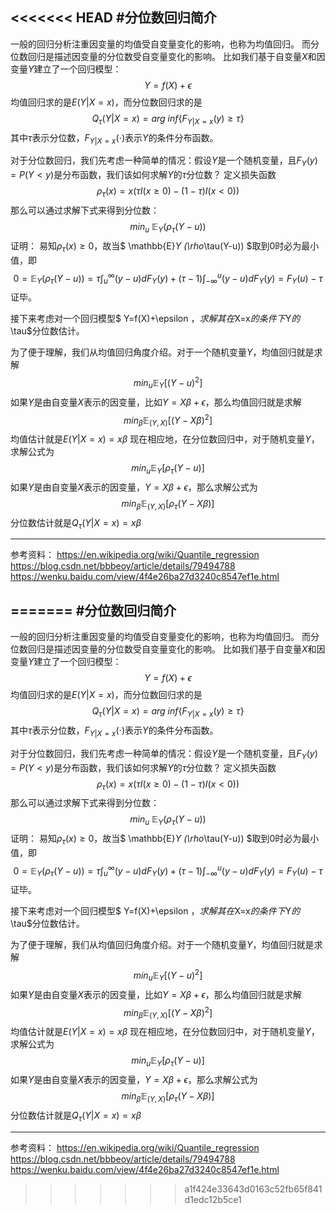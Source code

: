 <<<<<<< HEAD
#分位数回归简介
---
一般的回归分析注重因变量的均值受自变量变化的影响，也称为均值回归。
而分位数回归是描述因变量的分位数受自变量变化的影响。
比如我们基于自变量$X$和因变量$Y$建立了一个回归模型：
$$
Y=f(X)+\epsilon
$$
均值回归求的是$E(Y|X=x)$，而分位数回归求的是$$Q_\tau(Y|X=x)=arg \ inf\{F_{Y|X=x}(y)\geq\tau\}$$
其中$\tau$表示分位数，$F_{Y|X=x}(\cdot)$表示$Y$的条件分布函数。

对于分位数回归，我们先考虑一种简单的情况：假设$Y$是一个随机变量，且$F_Y(y)=P(Y<y)$是分布函数，我们该如何求解$Y$的$\tau$分位数？
定义损失函数$$\rho_\tau(x)=x(\tau I(x\geq0)-(1-\tau)I(x<0))$$
那么可以通过求解下式来得到分位数：
$$
min_u \ \mathbb{E}_Y (\rho_\tau(Y-u))
$$
证明：
易知$\rho_\tau(x)\geq0$，故当$
\mathbb{E}_Y (\rho_\tau(Y-u))
$取到0时必为最小值，即
$$
0=\mathbb{E}_Y (\rho_\tau(Y-u))=\tau \int_u^\infty (y-u)dF_Y(y)+(\tau-1)\int_{-\infty}^u(y-u)dF_Y(y)=F_Y(u)-\tau
$$
证毕。

接下来考虑对一个回归模型$
Y=f(X)+\epsilon
$，求解其在$X=x$的条件下$Y$的$\tau$分位数估计。

为了便于理解，我们从均值回归角度介绍。对于一个随机变量$Y$，均值回归就是求解
$$
min_u \mathbb{E}_Y[(Y-u)^2]
$$
如果$Y$是由自变量$X$表示的因变量，比如$Y=X\beta+\epsilon$，那么均值回归就是求解
$$
min_\beta \mathbb{E}_{(Y,X)}[(Y-X\beta)^2]
$$
均值估计就是$E(Y|X=x)=x\beta$
现在相应地，在分位数回归中，对于随机变量$Y$，求解公式为
$$
min_u \mathbb{E}_Y[\rho_\tau(Y-u)]
$$
如果$Y$是由自变量$X$表示的因变量，$Y=X\beta+\epsilon$，那么求解公式为
$$
min_\beta \mathbb{E}_{(Y,X)}[\rho_\tau(Y-X\beta)]
$$
分位数估计就是$Q_\tau(Y|X=x)=x\beta$


---
参考资料：
https://en.wikipedia.org/wiki/Quantile_regression
https://blog.csdn.net/bbbeoy/article/details/79494788
https://wenku.baidu.com/view/4f4e26ba27d3240c8547ef1e.html


=======
#分位数回归简介
---
一般的回归分析注重因变量的均值受自变量变化的影响，也称为均值回归。
而分位数回归是描述因变量的分位数受自变量变化的影响。
比如我们基于自变量$X$和因变量$Y$建立了一个回归模型：
$$
Y=f(X)+\epsilon
$$
均值回归求的是$E(Y|X=x)$，而分位数回归求的是$$Q_\tau(Y|X=x)=arg \ inf\{F_{Y|X=x}(y)\geq\tau\}$$
其中$\tau$表示分位数，$F_{Y|X=x}(\cdot)$表示$Y$的条件分布函数。

对于分位数回归，我们先考虑一种简单的情况：假设$Y$是一个随机变量，且$F_Y(y)=P(Y<y)$是分布函数，我们该如何求解$Y$的$\tau$分位数？
定义损失函数$$\rho_\tau(x)=x(\tau I(x\geq0)-(1-\tau)I(x<0))$$
那么可以通过求解下式来得到分位数：
$$
min_u \ \mathbb{E}_Y (\rho_\tau(Y-u))
$$
证明：
易知$\rho_\tau(x)\geq0$，故当$
\mathbb{E}_Y (\rho_\tau(Y-u))
$取到0时必为最小值，即
$$
0=\mathbb{E}_Y (\rho_\tau(Y-u))=\tau \int_u^\infty (y-u)dF_Y(y)+(\tau-1)\int_{-\infty}^u(y-u)dF_Y(y)=F_Y(u)-\tau
$$
证毕。

接下来考虑对一个回归模型$
Y=f(X)+\epsilon
$，求解其在$X=x$的条件下$Y$的$\tau$分位数估计。

为了便于理解，我们从均值回归角度介绍。对于一个随机变量$Y$，均值回归就是求解
$$
min_u \mathbb{E}_Y[(Y-u)^2]
$$
如果$Y$是由自变量$X$表示的因变量，比如$Y=X\beta+\epsilon$，那么均值回归就是求解
$$
min_\beta \mathbb{E}_{(Y,X)}[(Y-X\beta)^2]
$$
均值估计就是$E(Y|X=x)=x\beta$
现在相应地，在分位数回归中，对于随机变量$Y$，求解公式为
$$
min_u \mathbb{E}_Y[\rho_\tau(Y-u)]
$$
如果$Y$是由自变量$X$表示的因变量，$Y=X\beta+\epsilon$，那么求解公式为
$$
min_\beta \mathbb{E}_{(Y,X)}[\rho_\tau(Y-X\beta)]
$$
分位数估计就是$Q_\tau(Y|X=x)=x\beta$


---
参考资料：
https://en.wikipedia.org/wiki/Quantile_regression
https://blog.csdn.net/bbbeoy/article/details/79494788
https://wenku.baidu.com/view/4f4e26ba27d3240c8547ef1e.html


>>>>>>> a1f424e33643d0163c52fb65f841d1edc12b5ce1
